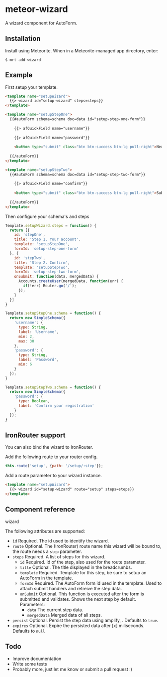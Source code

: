meteor-wizard
=============

A wizard component for AutoForm.

## Installation

Install using Meteorite. When in a Meteorite-managed app directory, enter:

```
$ mrt add wizard
```

## Example

First setup your template.

```html
<template name="setupWizard">
  {{> wizard id="setup-wizard" steps=steps}}
</template>

<template name="setupStepOne">
  {{#autoForm schema=schema doc=data id="setup-step-one-form"}}
    
    {{> afQuickField name="username"}}
    
    {{> afQuickField name="password"}}
    
    <button type="submit" class="btn btn-success btn-lg pull-right">Next</button>
    
  {{/autoForm}}
</template>

<template name="setupStepTwo">
  {{#autoForm schema=schema doc=data id="setup-step-two-form"}}
    
    {{> afQuickField name="confirm"}}
    
    <button type="submit" class="btn btn-success btn-lg pull-right">Submit</button>
    
  {{/autoForm}}
</template>
```

Then configure your schema's and steps

```js
Template.setupWizard.steps = function() {
  return [{
    id: 'stepOne',
    title: 'Step 1. Your account',
    template: 'setupStepOne',
    formId: 'setup-step-one-form'
  }, {
    id: 'stepTwo',
    title: 'Step 2. Confirm',
    template: 'setupStepTwo',
    formId: 'setup-step-two-form',
    onSubmit: function(data, mergedData) {
      Accounts.createUser(mergedData, function(err) {
        if(!err) Router.go('/');
      });
    }
  }]
}

Template.setupStepOne.schema = function() {
  return new SimpleSchema({
  	'username': {
      type: String,
      label: 'Username',
      min: 2,
      max: 30
  	},
    'password': {
      type: String,
      label: 'Password',
      min: 6
  	}
  });
}

Template.setupStepTwo.schema = function() {
  return new SimpleSchema({
    'password': {
      type: Boolean,
      label: 'Confirm your registration'
    }
  });
}

```

## IronRouter support

You can also bind the wizard to IronRouter.

Add the following route to your router config.
 
```js
this.route('setup', {path: '/setup/:step'});
```

Add a route parameter to your wizard instance.
```html
<template name="setupWizard">
  {{> wizard id="setup-wizard" route="setup" steps=steps}}
</template>
```

## Component reference

wizard

The following attributes are supported:

* `id` Required. The id used to identify the wizard.
* `route` Optional. The (IronRouter) route name this wizard will be bound to, the route needs a `step` parameter.
* `steps` Required. A list of steps for this wizard.
  * `id` Required. Id of the step, also used for the route parameter.
  * `title` Optional. The title displayed in the breadcrumbs.
  * `template` Required. Template for this step, be sure to setup an AutoForm in the template.
  * `formId` Required. The AutoForm form id used in the template. Used to attach submit handlers and retreive the step data.
  * `onSubmit` Optional. This function is executed after the form is submitted and validates. Shows the next step by default. Parameters:
      * `data` The current step data.
      * `mergedData` Merged data of all steps.
* `persist` Optional. Persist the step data using amplify, . Defaults to `true`.
* `expires` Optional. Expire the persisted data after [x] miliseconds. Defaults to `null`

## Todo

* Improve documentation
* Write some tests
* Probably more, just let me know or submit a pull request :)